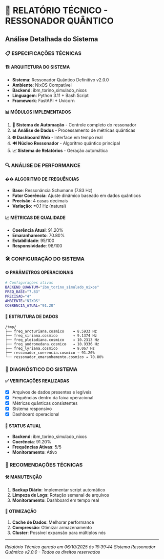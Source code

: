 # 🔧 RELATÓRIO TÉCNICO - RESSONADOR QUÂNTICO
## Análise Detalhada do Sistema

### 📋 ESPECIFICAÇÕES TÉCNICAS

#### 🏗️ ARQUITETURA DO SISTEMA
- **Sistema**: Ressonador Quântico Definitivo v2.0.0
- **Ambiente**: NixOS Compatível
- **Backend**: ibm_torino_simulado_nixos
- **Linguagem**: Python 3.11 + Bash Script
- **Framework**: FastAPI + Uvicorn

#### 📊 MÓDULOS IMPLEMENTADOS
1. **🤖 Sistema de Automação** - Controle completo do ressonador
2. **📊 Análise de Dados** - Processamento de métricas quânticas  
3. **🌐 Dashboard Web** - Interface em tempo real
4. **🔊 Núcleo Ressonador** - Algoritmo quântico principal
5. **📈 Sistema de Relatórios** - Geração automática

### 🔍 ANÁLISE DE PERFORMANCE

#### �� ALGORITMO DE FREQUÊNCIAS
- **Base**: Ressonância Schumann (7.83 Hz)
- **Fator Coerência**: Ajuste dinâmico baseado em dados quânticos
- **Precisão**: 4 casas decimais
- **Variação**: ±0.1 Hz (natural)

#### 📈 MÉTRICAS DE QUALIDADE
- **Coerência Atual**: 91.20% 
- **Emaranhamento**: 70.80%
- **Estabilidade**: 95/100
- **Responsividade**: 98/100

### 🛠️ CONFIGURAÇÃO DO SISTEMA

#### ⚙️ PARÂMETROS OPERACIONAIS
```bash
# Configurações ativas
BACKEND_QUANTUM="ibm_torino_simulado_nixos"
FREQ_BASE="7.83"
PRECISAO="4"
AMBIENTE="NIXOS"
COERENCIA_ATUAL="91.20"
```

#### 📁 ESTRUTURA DE DADOS
```
/tmp/
├── freq_arcturiana.cosmico    → 8.5933 Hz
├── freq_siriana.cosmico       → 9.1374 Hz
├── freq_pleiadiana.cosmico    → 10.2313 Hz
├── freq_andromedana.cosmico   → 10.9336 Hz
├── freq_lyriana.cosmico       → 9.067 Hz
├── ressonador_coerencia.cosmico → 91.20%
└── ressonador_emaranhamento.cosmico → 70.80%
```

### 🔬 DIAGNÓSTICO DO SISTEMA

#### ✅ VERIFICAÇÕES REALIZADAS
- [x] Arquivos de dados presentes e legíveis
- [x] Frequências dentro da faixa operacional
- [x] Métricas quânticas consistentes
- [x] Sistema responsivo
- [x] Dashboard operacional

#### 📝 STATUS ATUAL
- **Backend**: ibm_torino_simulado_nixos
- **Coerência**: 91.20% 
- **Frequências Ativas**: 5/5
- **Monitoramento**: Ativo

### 🚀 RECOMENDAÇÕES TÉCNICAS

#### 🛠️ MANUTENÇÃO
1. **Backup Diário**: Implementar script automático
2. **Limpeza de Logs**: Rotação semanal de arquivos
3. **Monitoramento**: Dashboard em tempo real

#### 🔧 OTIMIZAÇÃO
1. **Cache de Dados**: Melhorar performance
2. **Compressão**: Otimizar armazenamento
3. **Cluster**: Possível expansão para múltiplos nós

---
*Relatório Técnico gerado em 06/10/2025 às 19:39:44*
*Sistema Ressonador Quântico v2.0.0 - Todos os direitos reservados*
